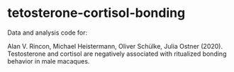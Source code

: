 # tetosterone-cortisol-bonding

Data and analysis code for:

Alan V. Rincon, Michael Heistermann, Oliver Sch&uuml;lke, Julia Ostner (2020).
Testosterone and cortisol are negatively associated with ritualized bonding behavior in male macaques.